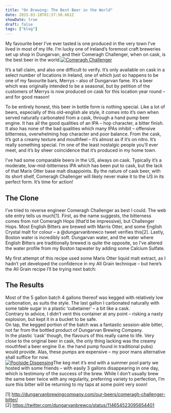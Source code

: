 ```yaml
---
title: "On Brewing: The Best Beer in the World"
date: 2015-03-18T01:57:50.661Z
showDate: true
draft: false
tags: ["blog"]
---
```



My favourite beer I’ve ever tasted is one produced in the very town I’ve lived in most of my life. I’m lucky one of Ireland’s foremost craft breweries set up shop in Dungarvan, and their Comeragh Challenger, when on cask, is the best beer in the world.[![Comeragh Challenger](http://cianclarke.com/blog/wp-content/uploads/2014/08/image-300x225.jpg)](http://cianclarke.com/blog/wp-content/uploads/2014/08/image.jpg)

It’s a tall claim, and also one difficult to verify. It’s only available on cask in a select number of locations in Ireland, one of which just so happens to be one of my favourite bars, Merrys – also of Dungarvan fame. It’s a beer which was originally intended to be a seasonal, but by petition of the customers of Merrys is now produced on cask for this location year round – and for good reason!

To be entirely honest, this beer in bottle form is nothing special. Like a lot of beers, especially of this old-english ale style, it comes into it’s own when served naturally carbonated from a cask, through a hand pump beer engine. It has all the good qualities of an IPA – hop character, a bitter finish. It also has none of the bad qualities which many IPAs inhibit – offensive bitterness, overwhelming hop character and poor balance. From the cask, it’s got a creamy texture and mouthfeel – it’s almost as if it’s on nitro. It’s really something special. I’m one of the least nostalgic people you’ll ever meet, and it’s by sheer coincidence that it’s produced in my home town.

I’ve had some comparable beers in the US, always on cask. Typically it’s a moderate, low-mid-bitterness IPA which has been put to cask, but the lack of that Maris Otter base malt disappoints. By the nature of cask beer, with its short shelf, Comeragh Challenger will likely never make it to the US in its perfect form. It’s time for action!


## The Clone

I’ve tried to reverse engineer Comeragh Challenger as best I could. The web site entry tells us much[1]. First, as the name suggests, the bitterness comes from not Comeragh Hops (that’d be impressive), but Challenger Hops. Most English Bitters are brewed with Marris Otter, and some English Crystal malt for colour – a @dungarvanbrewco tweet verifies this[2]. Lastly, Boston water is incredibly soft. Dungarvan water, and the water where English Bitters are traditionally brewed is quite the opposite, so I’ve altered the water profile from my Boston tapwater by adding some Calcium Sulfate.

My first attempt of this recipe used some Maris Otter liquid malt extract, as I hadn’t yet developed the confidence in my All Grain technique – but here’s the All Grain recipe I’ll be trying next batch:


## The Results

Most of the 5 gallon batch 4 gallons thereof was kegged with relatively low carbonation, as suits the style. The last gallon I carbonated naturally with some table sugar in a plastic ‘cubetainer’ – a bit like a cask.  
 Contrary to advice, I didn’t vent this container at any point – risking a nasty explosion, but kept it in a bucket to be safe.  
 On tap, the kegged portion of the batch was a fantastic session-able bitter, not far from the bottled product of Dungarvan Brewing Company.  
 In the plastic ‘cask’ though, the flavours of this really came to life. Very close to the original beer in cask, the only thing lacking was the creamy mouthfeel a beer engine (I.e. the hand pump found in traditional pubs) would provide. Alas, these pumps are expensive – my poor mans alternative shall suffice for now.  
[![Poolside Dispensing](http://cianclarke.com/blog/wp-content/uploads/2014/08/image2-175x300.jpg)](http://cianclarke.com/blog/wp-content/uploads/2014/08/image2.jpg)The keg met it’s end with a summer pool party we hosted with some friends – with easily 3 gallons disappearing in one day, which is testimony of the success of the brew. While I don’t usually brew the same beer twice with any regularity, preferring variety to perfection, I’m sure this bitter will be returning to my taps at some point very soon!

[1] http://dungarvanbrewingcompany.com/our-beers/comeragh-challenger-bitter/  
 [2] https://twitter.com/dungarvanbrewco/status/114654523095654401



